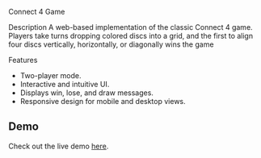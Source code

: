 Connect 4 Game

Description
A web-based implementation of the classic Connect 4 game. Players take turns dropping colored discs into a grid, and the first to align four discs vertically, horizontally, or diagonally wins the game
 
 Features
- Two-player mode.
- Interactive and intuitive UI.
- Displays win, lose, and draw messages.
- Responsive design for mobile and desktop views.

## Demo
Check out the live demo [here](link_to_demo).

